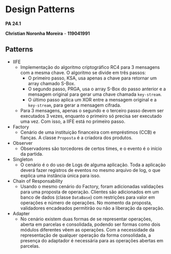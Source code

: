 # Design Patterns

**PA 24.1**

**Christian Noronha Moreira** - 
**119041991**

## Patterns

 - IIFE
   - Implementação do algoritmo criptográfico RC4 para 3 mensagens com a mesma chave. O algoritmo se divide em três passos:
     - O primeiro passo, KSA, usa apenas a chave para retornar um array chamado S-Box.
     - O segundo passo, PRGA, usa o array S-Box do passo anterior e a mensagem original para gerar uma chave chamada `key-stream`.
     - O último passo aplica um XOR entre a mensagem original e a `key-stream`, para gerar a mensagem cifrada.
   - Para 3 mensagens, apenas o segundo e o terceiro passo devem ser executados 3 vezes, enquanto o primeiro só precisa ser executado uma vez. Com isso, a IIFE está no primeiro passo.
 - Factory
   - Cenário de uma instituição financeira com empréstimos (CCB) e fianças. A classe `Proposta` é a criadora dos produtos.
 - Observer
   - Observadores são torcedores de certos times, e o evento é o início da partida.
 - Singleton
   - O cenário é o do uso de Logs de alguma aplicação. Toda a aplicação deverá fazer registros de eventos no mesmo arquivo de log, o que explica uma instância única para isso.
 - Chain of Responsability
   - Usando o mesmo cenário do Factory, foram adicionadas validações para uma proposta de operação. Clientes são adicionados em um banco de dados (classe `DataBase`) com restrições para valor em operações e número de operações. No momento da proposta, validadores encadeados permitirão ou não a liberação da operação.
 - Adapter
   - No cenário existem duas formas de se representar operações, aberta em parcelas e consolidada, podendo ser formas como dois módulos diferentes vêem as operações. Com a necessidade da representação de qualquer operação da forma consolidada, a presença do adaptador é necessária para as operações abertas em parcelas.